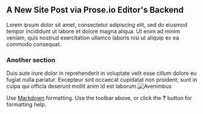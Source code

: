## A New Site Post via Prose.io Editor's Backend

Lorem ipsum dolor sit amet, consectetur adipiscing elit, sed do eiusmod tempor incididunt ut labore et dolore magna aliqua. Ut enim ad minim veniam, quis nostrud exercitation ullamco laboris nisi ut aliquip ex ea commodo consequat. 

### Another section

Duis aute irure dolor in reprehenderit in voluptate velit esse cillum dolore eu fugiat nulla pariatur. Excepteur sint occaecat cupidatat non proident, sunt in culpa qui officia deserunt mollit anim id est laborum.![Avenimbus]({{site.baseurl}}/avenimbus.jpeg)


Use [Markdown](http://daringfireball.net/projects/markdown/) formatting. Use the toolbar above, or click the **?** button for formatting help.
